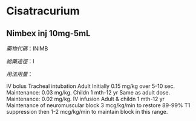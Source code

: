 # Cisatracurium

## Nimbex inj 10mg-5mL

*藥物代碼*：INIMB

*給藥途徑*：I

*用法用量*：

IV bolus Tracheal intubation Adult Initially 0.15 mg/kg over 5-10 sec. Maintenance: 0.03 mg/kg. 
             Childn 1 mth-12 yr Same as adult dose. Maintenance: 0.02 mg/kg. 
IV infusion Adult & childn 1 mth-12 yr Maintenance of neuromuscular block 3 mcg/kg/min to restore 89-99% T1 suppression then 1-2 mcg/kg/min to maintain block in this range.

